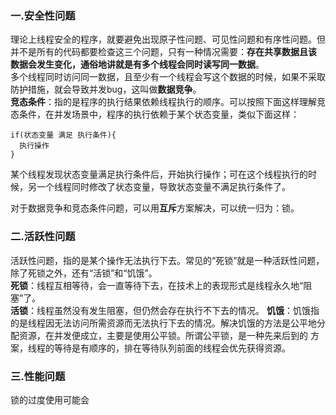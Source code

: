 ### 一.安全性问题
理论上线程安全的程序，就要避免出现原子性问题、可见性问题和有序性问题。但并不是所有的代码都要检查这三个问题，只有一种情况需要：**存在共享数据且该
数据会发生变化，通俗地讲就是有多个线程会同时读写同一数据**。  
多个线程同时访问同一数据，且至少有一个线程会写这个数据的时候，如果不采取防护措施，就会导致并发bug，这叫做**数据竞争**。  
**竞态条件**：指的是程序的执行结果依赖线程执行的顺序。可以按照下面这样理解竞态条件，在并发场景中，程序的执行依赖于某个状态变量，类似下面这样：  
```
if(状态变量 满足 执行条件){
  执行操作
}
```
某个线程发现状态变量满足执行条件后，开始执行操作；可在这个线程执行的时候，另一个线程同时修改了状态变量，导致状态变量不满足执行条件了。  

对于数据竞争和竞态条件问题，可以用**互斥**方案解决，可以统一归为：锁。  

### 二.活跃性问题
活跃性问题，指的是某个操作无法执行下去。常见的“死锁”就是一种活跃性问题，除了死锁之外，还有“活锁”和“饥饿”。  
**死锁**：线程互相等待，会一直等待下去，在技术上的表现形式是线程永久地“阻塞”了。  
**活锁**：线程虽然没有发生阻塞，但仍然会存在执行不下去的情况。
**饥饿**：饥饿指的是线程因无法访问所需资源而无法执行下去的情况。解决饥饿的方法是公平地分配资源，在并发便成立，主要是使用公平锁。所谓公平锁，是一种先来后到的
方案，线程的等待是有顺序的，排在等待队列前面的线程会优先获得资源。  

### 三.性能问题
锁的过度使用可能会
    




